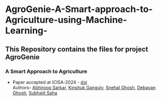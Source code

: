 # AgroGenie-A-Smart-approach-to-Agriculture-using-Machine-Learning-
## This Repository contains the files for project AgroGenie
### A Smart Approach to Agriculture
-  Paper accepted at ICISA-2024 - [doi](https://doi.org/10.1007/978-981-97-9839-1_17)<br>
Authors- [Abhiroop Sarkar](https://github.com/Abhiroop2004), [Kinshuk Ganguly](https://github.com/KinshukGanguly/), [Snehal Ghosh](https://github.com/IWontTellMyName), [Debayan Ghosh](https://github.com/debayangg), [Subhajit Saha](https://github.com/Subhajitsdev)

